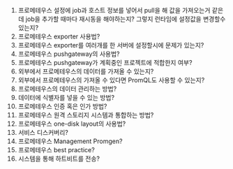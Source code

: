 1. 프로메테우스 설정에 job과 호스트 정보를 넣어서 pull을 해 값을 가져오는거 같은데 job을 추가할 때마다 재시동을 해야하는지? 그렇지 런타임에 설정값을 변경할수 있는지?
2. 프로메테우스 exporter 사용법?
3. 프로메테우스 exporter를 여러개를 한 서버에 설정할시에 문제가 있는지?
4. 프로메테우스 pushgateway의 사용법?
5. 프로메테우스 pushgateway가 계획중인 프로젝트에 적합한지 여부?
6. 외부에서 프로메테우스의 데이터를 가져올 수 있는지?
7. 외부에서 프로메테우스의 가져올 수 있다면 PromQL도 사용할 수 있는지?
8. 프로메테우스의 데이터 관리하는 방법?
9. 데이터에 식별자를 넣을 수 있는 방법?
10. 프로메테우스 인증 혹은 인가 방법?
11. 프로메테우스 원격 스토리지 시스템과 통합하는 방법?
12. 프로메테우스 one-disk layout의 사용법?
13. 서비스 디스커버리?
14. 프로메테우스 Management Promgen?
15. 프로메테우스 best practice?
16. 시스템을 통해 하트비트를 전송?